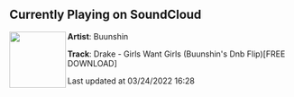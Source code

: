## Currently Playing on SoundCloud

[<img align="left" width="100" src="https://i1.sndcdn.com/artworks-3WE3XHZjiJexSouF-WmmO2g-t500x500.jpg">](https://soundcloud.com/buunshin/drake-girls-want-girls-buunshins-dnb-flip)

**Artist**: Buunshin 

**Track**: Drake - Girls Want Girls (Buunshin's Dnb Flip)[FREE DOWNLOAD]

Last updated at 03/24/2022 16:28
